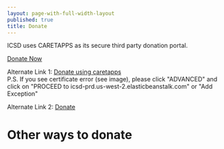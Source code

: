 ```yaml
--- 
layout: page-with-full-width-layout 
published: true 
title: Donate 
--- 
```


ICSD uses <span class='text-primary'>CARETAPPS</span> as its secure third party donation portal.


<a class="btn btn-sm btn-success" href="https://icsd.caretapps.com/icsd.org/donate">Donate Now</a> 

Alternate Link 1: <a href="https://icsd-prd.us-west-2.elasticbeanstalk.com/icsd.org/donate">Donate using caretapps</a> <br/>
P.S. If you see certificate error (see image), please click "ADVANCED" and click on "PROCEED to icsd-prd.us-west-2.elasticbeanstalk.com" or "Add Exception" 

Alternate Link 2: <a href="http://app.icsd.org/donate">Donate</a> <br/>


# Other ways to donate

<div id="amznCharityBanner"><script type="text/javascript">(function() {var iFrame = document.createElement('iframe'); iFrame.style.display = 'none'; iFrame.style.border = "none"; iFrame.width = 310; iFrame.height = 256; iFrame.setAttribute && iFrame.setAttribute('scrolling', 'no'); iFrame.setAttribute('frameborder', '0'); setTimeout(function() {var contents = (iFrame.contentWindow) ? iFrame.contentWindow : (iFrame.contentDocument.document) ? iFrame.contentDocument.document : iFrame.contentDocument; contents.document.open(); contents.document.write(decodeURIComponent("%3Cdiv%20id%3D%22amznCharityBannerInner%22%3E%3Ca%20href%3D%22https%3A%2F%2Fsmile.amazon.com%2Fch%2F31-1128777%22%20target%3D%22_blank%22%3E%3Cdiv%20class%3D%22text%22%20height%3D%22%22%3E%3Cdiv%20class%3D%22support-wrapper%22%3E%3Cdiv%20class%3D%22support%22%20style%3D%22font-size%3A%2025px%3B%20line-height%3A%2028px%3B%20margin-top%3A%201px%3B%20margin-bottom%3A%201px%3B%22%3ESupport%20%3Cspan%20id%3D%22charity-name%22%20style%3D%22display%3A%20inline-block%3B%22%3EIslamic%20Center%20of%20San%20Diego.%3C%2Fspan%3E%3C%2Fdiv%3E%3C%2Fdiv%3E%3Cp%20class%3D%22when-shop%22%3EWhen%20you%20shop%20at%20%3Cb%3Esmile.amazon.com%2C%3C%2Fb%3E%3C%2Fp%3E%3Cp%20class%3D%22donates%22%3EAmazon%20donates.%3C%2Fp%3E%3C%2Fdiv%3E%3C%2Fa%3E%3C%2Fdiv%3E%3Cstyle%3E%23amznCharityBannerInner%7Bbackground-image%3Aurl(https%3A%2F%2Fm.media-amazon.com%2Fimages%2FG%2F01%2Fx-locale%2Fpaladin%2Fcharitycentral%2Fbanner-background-image._CB309675353_.png)%3Bwidth%3A300px%3Bheight%3A250px%3Bposition%3Arelative%7D%23amznCharityBannerInner%20a%7Bdisplay%3Ablock%3Bwidth%3A100%25%3Bheight%3A100%25%3Bposition%3Arelative%3Bcolor%3A%23000%3Btext-decoration%3Anone%7D.text%7Bposition%3Aabsolute%3Btop%3A20px%3Bleft%3A15px%3Bright%3A15px%3Bbottom%3A100px%7D.support-wrapper%7Boverflow%3Ahidden%3Bmax-height%3A86px%7D.support%7Bfont-family%3AArial%2Csans%3Bfont-weight%3A700%3Bline-height%3A28px%3Bfont-size%3A25px%3Bcolor%3A%23333%3Btext-align%3Acenter%3Bmargin%3A0%3Bpadding%3A0%3Bbackground%3A0%200%7D.when-shop%7Bfont-family%3AArial%2Csans%3Bfont-size%3A15px%3Bfont-weight%3A400%3Bline-height%3A25px%3Bcolor%3A%23333%3Btext-align%3Acenter%3Bmargin%3A0%3Bpadding%3A0%3Bbackground%3A0%200%7D.donates%7Bfont-family%3AArial%2Csans%3Bfont-size%3A15px%3Bfont-weight%3A400%3Bline-height%3A21px%3Bcolor%3A%23333%3Btext-align%3Acenter%3Bmargin%3A0%3Bpadding%3A0%3Bbackground%3A0%200%7D%3C%2Fstyle%3E")); contents.document.close(); iFrame.style.display = 'block';}); document.getElementById('amznCharityBanner').appendChild(iFrame); })(); </script></div>